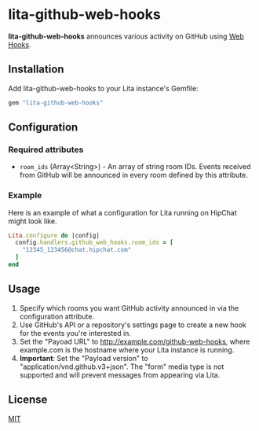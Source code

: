 # lita-github-web-hooks

**lita-github-web-hooks** announces various activity on GitHub using [Web Hooks](https://developer.github.com/webhooks/).

## Installation

Add lita-github-web-hooks to your Lita instance's Gemfile:

``` ruby
gem "lita-github-web-hooks"
```

## Configuration

### Required attributes

* `room_ids` (Array&lt;String&gt;) - An array of string room IDs. Events received from GitHub will be announced in every room defined by this attribute.

### Example

Here is an example of what a configuration for Lita running on HipChat might look like.

``` ruby
Lita.configure do |config|
  config.handlers.github_web_hooks.room_ids = [
    "12345_123456@chat.hipchat.com"
  ]
end
```

## Usage

1. Specify which rooms you want GitHub activity announced in via the configuration attribute.
1. Use GitHub's API or a repository's settings page to create a new hook for the events you're interested in.
1. Set the "Payoad URL" to http://example.com/github-web-hooks, where example.com is the hostname where your Lita instance is running.
1. **Important**: Set the "Payload version" to "application/vnd.github.v3+json". The "form" media type is not supported and will prevent messages from appearing via Lita.

## License

[MIT](http://opensource.org/licenses/MIT)
